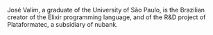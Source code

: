 José Valim, a graduate of the University of São Paulo, is the Brazilian creator of the Elixir programming language, and of the R&D project of Plataformatec, a subsidiary of nubank.